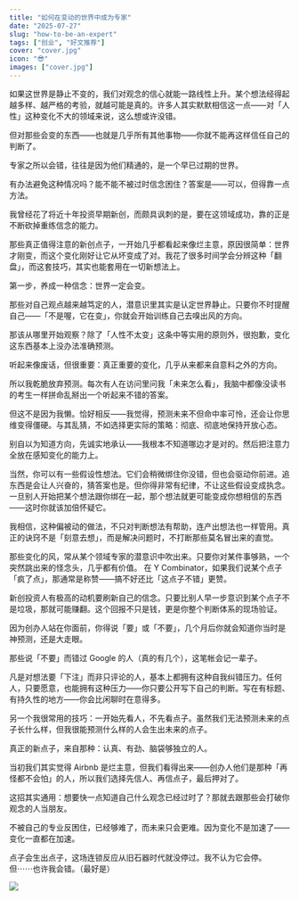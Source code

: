 ```yaml
---
title: "如何在变动的世界中成为专家"
date: "2025-07-27"
slug: "how-to-be-an-expert"
tags: ["创业", "好文推荐"]
cover: "cover.jpg"
icon: "😎"
images: ["cover.jpg"]
---
```

如果这世界是静止不变的，我们对观念的信心就能一路线性上升。某个想法经得起越多样、越严格的考验，就越可能是真的。许多人其实默默相信这一点——对「人性」这种变化不大的领域来说，这么想或许没错。



但对那些会变的东西——也就是几乎所有其他事物——你就不能再这样信任自己的判断了。



专家之所以会错，往往是因为他们精通的，是一个早已过期的世界。



有办法避免这种情况吗？能不能不被过时信念困住？答案是——可以，但得靠一点方法。



我曾经花了将近十年投资早期新创，而颇具讽刺的是，要在这领域成功，靠的正是不断砍掉重练信念的能力。



那些真正值得注意的新创点子，一开始几乎都看起来像烂主意，原因很简单：世界才刚变，而这个变化刚好让它从坏变成了对。我花了很多时间学会分辨这种「翻盘」，而这套技巧，其实也能套用在一切新想法上。



第一步，养成一种信念：世界一定会变。



那些对自己观点越来越笃定的人，潜意识里其实是认定世界静止。只要你不时提醒自己——「不是喔，它在变」，你就会开始训练自己去嗅出风的方向。



那该从哪里开始观察？除了「人性不太变」这条中等实用的原则外，很抱歉，变化这东西基本上没办法准确预测。



听起来像废话，但很重要：真正重要的变化，几乎从来都来自意料之外的方向。



所以我乾脆放弃预测。每次有人在访问里问我「未来怎么看」，我脑中都像没读书的考生一样拼命乱掰出一个听起来不错的答案。



但这不是因为我懒。恰好相反——我觉得，预测未来不但命中率可怜，还会让你思维变得僵硬。与其乱猜，不如选择更实际的策略：彻底、彻底地保持开放心态。



别自以为知道方向，先诚实地承认——我根本不知道哪边才是对的。然后把注意力全放在感知变化的能力上。



当然，你可以有一些假设性想法。它们会稍微绑住你没错，但也会驱动你前进。追东西是会让人兴奋的，猜答案也是。但你得非常有纪律，不让这些假设变成执念。
一旦别人开始把某个想法跟你绑在一起，那个想法就更可能变成你想相信的东西——这时你就该加倍怀疑它。



我相信，这种偏被动的做法，不只对判断想法有帮助，连产出想法也一样管用。真正的诀窍不是「刻意去想」，而是解决问题时，不打断那些莫名冒出来的直觉。



那些变化的风，常从某个领域专家的潜意识中吹出来。只要你对某件事够熟，一个突然跳出来的怪念头，几乎都有价值。
在 Y Combinator，如果我们说某个点子「疯了点」，那通常是称赞——搞不好还比「这点子不错」更赞。



新创投资人有极高的动机要刷新自己的信念。只要比别人早一步意识到某个点子不是垃圾，那就可能赚翻。这个回报不只是钱，更是你整个判断体系的现场验证。



因为创办人站在你面前，你得说「要」或「不要」，几个月后你就会知道你当时是神预测，还是大走眼。



那些说「不要」而错过 Google 的人（真的有几个），这笔帐会记一辈子。



凡是对想法要「下注」而非只评论的人，基本上都拥有这种自我纠错压力。任何人，只要愿意，也能拥有这种压力——你只要公开写下自己的判断。写在有标题、有持久性的地方——你会比闲聊时在意得多。



另一个我很常用的技巧：一开始先看人，不先看点子。虽然我们无法预测未来的点子长什么样，但我很能预测什么样的人会生出未来的点子。



真正的新点子，来自那种：认真、有劲、脑袋够独立的人。



当初我们其实觉得 Airbnb 是烂主意，但我们看得出来——创办人他们是那种「再怪都不会怕」的人，所以我们选择先信人、再信点子，最后押对了。



这招其实通用：想要快一点知道自己什么观念已经过时了？那就去跟那些会打破你观念的人当朋友。



不被自己的专业反困住，已经够难了，而未来只会更难。因为变化不是加速了——变化一直都在加速。



点子会生出点子，这场连锁反应从旧石器时代就没停过。我不认为它会停。
但⋯⋯也许我会错。（最好是）




![](https://prod-files-secure.s3.us-west-2.amazonaws.com/112d0858-5090-4d34-a606-b75eb8d65fd2/46476355-9cf3-4e99-9b7a-3531bc426380/1000202064.png?X-Amz-Algorithm=AWS4-HMAC-SHA256&X-Amz-Content-Sha256=UNSIGNED-PAYLOAD&X-Amz-Credential=ASIAZI2LB466654QK2EY%2F20251025%2Fus-west-2%2Fs3%2Faws4_request&X-Amz-Date=20251025T101247Z&X-Amz-Expires=3600&X-Amz-Security-Token=IQoJb3JpZ2luX2VjELf%2F%2F%2F%2F%2F%2F%2F%2F%2F%2FwEaCXVzLXdlc3QtMiJIMEYCIQCxlAPgiZGtnU31eKFgpbXJ7rXfN0UsY0%2BsQ6r23nEAAwIhALpPROcKeys2y8RcWaNCZp5E1A%2BLmv2rbiT7AeCBXhZkKv8DCHAQABoMNjM3NDIzMTgzODA1IgypxcstcDFZLkqHV2Aq3AOvhHhZP6VQwwFDQ5zu65shEY2N0%2B9cnKjg%2BBinmHIEmxX1voQFbmT9iAcfcv24kyTBO4bVCeL53NWcK4yxT6VPZEMrqGQmp21BuEgkB7rv6NZBR%2FWvGIh5h0qaH6QRiYstyf4X6bPX4Qtpg3hMNkww4RWTYgrJV8ErAV0my3kDWJo%2BpOuRFKHgeyRKU0tY%2Fpg3D1NcnCMuDaiWsMh%2FdLgbd4PUBOZzBQOks9F1k9KuOQvpDszz1KuA0L1ulraxvMPW0osS1YVYX4R%2B9In1lT0%2BZK2JJs6y%2FlqNFpAj3eZy%2B5jsRC%2FRswhcDthWpPLtKOw6qTQZ%2BiDV2QHHiWc71jD0QUvm4M9HhW5LadMjHml7KQFSVQCnFUhsWTOWJthBREOWdzbfe0v%2BNuNBBFYjD8ky5I%2Bpu13JDR3jtAqTNm33wGjI62PLOSG9rK8KdVfZM4HfP7JioMPQ2Xd%2Fro4GFLnoRsj9sSGofAKpULMZ2voIzezoLzkbY5oNc%2FF1aGFhAgZ8pUVlbCD8UZw8ugHDiiVaq60fCZvJ%2F3s%2F4qVoaee4ZbXBpICjJ6yS71o7Drd%2BZbow2UXe%2BCC%2FC%2FgK8PL9tP1UPF30ANxP0Ga2qt1cU4BIIYfDSkkcXHZ4g15qMzCo6vHHBjqkATk%2BHWAIs5JTlIrmzCnBmOkAIYOzZwt0eANP8rv7X9%2BkP9q%2FJeVGaWFRHR2XHo0D9ACj7OFUJ8N1NcjXRg27EMaTBWx9RgYf9jLsIbEQazkpp2opOOxp9nBYrLmuVp9a4OVsoRNgkf39Hd7l8pVJAxQKVlaL4kSTO4MJrkW92SPXdZHle13lHDRiwQFt3gAOU%2F6kKrFeNQtdOXnb0hsnCf16k4bd&X-Amz-Signature=c9490fdc17e7effef588578507d07a0c9f74b0b55f7787d7713b22d70f7864cc&X-Amz-SignedHeaders=host&x-amz-checksum-mode=ENABLED&x-id=GetObject)

